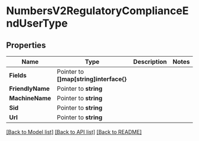 # NumbersV2RegulatoryComplianceEndUserType

## Properties

Name | Type | Description | Notes
------------ | ------------- | ------------- | -------------
**Fields** | Pointer to **[]map[string]interface{}** |  |
**FriendlyName** | Pointer to **string** |  |
**MachineName** | Pointer to **string** |  |
**Sid** | Pointer to **string** |  |
**Url** | Pointer to **string** |  |

[[Back to Model list]](../README.md#documentation-for-models) [[Back to API list]](../README.md#documentation-for-api-endpoints) [[Back to README]](../README.md)


